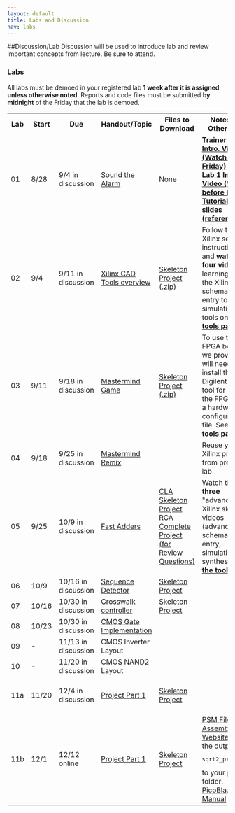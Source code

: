 ```yaml
---
layout: default
title: Labs and Discussion
nav: labs
---
```


##Discussion/Lab
Discussion will be used to introduce lab and review important concepts from lecture.  Be sure to attend.

### Labs

All labs must be demoed in your registered lab **1 week after it is assigned unless otherwise noted**.  Reports and code files must be submitted **by midnight** of the Friday that the lab is demoed.

<table>
<tbody>
<tr>
    <th>Lab</th>
    <th>Start</th>
    <th>Due</th>
    <th>Handout/Topic</th>
    <th>Files to Download</th>
    <th>Notes and Other Links</th>
    <th>Submission</th>
</tr>
<tr>
    <td>01</td>
    <td>8/28</td>
    <td>9/4 in discussion</td>
    <td><a href="http://ee.usc.edu/~redekopp/ee209/ee209_lab1.pdf">Sound the Alarm</a></td>
    <td>None</td>
    <td><strong><a href="http://ee.usc.edu/~redekopp/Streaming/ee101_trainerboard_tutorial/ee101_trainerboard_tutorial.html">Trainer Board Intro. Video (Watch before Friday)</a><strong><br>
    <strong><a href="http://ee.usc.edu/~redekopp/Streaming/ee101_lab1_intro/ee101_lab1_intro.html">Lab 1 Intro Video (Watch before Friday)</a><strong><br>
    <a href="http://ee.usc.edu/~redekopp/ee209/ee209_lab1_board_slides.pdf">Tutorial Board slides (reference)</a></td>
    <td>Hard copy</td>
</tr>
<tr>
    <td>02</td>
    <td>9/4</td>
    <td>9/11 in discussion</t>
    <td><a href="http://ee.usc.edu/~redekopp/ee209/ee209_lab2.pdf">Xilinx CAD Tools overview</a></td>
    <td><a href="http://ee.usc.edu/~redekopp/ee209/xilinx_intro.zip">Skeleton Project (.zip)</a></td>
    <td>Follow the Xilinx setup instructions and <strong>watch the four videos</strong> for learning to use the Xilinx schematic entry tool and simulation tools  on <strong> <a href="http://bits.usc.edu/ee209/tools.html">the tools page</a></strong>.</td>
    <td>Hard copy / Print-outs</td>
</tr>
<tr>
    <td>03</td>
    <td>9/11</td>
    <td>9/18 in discussion</t>
    <td><a href="http://ee.usc.edu/~redekopp/ee209/mmind.pdf">Mastermind Game</a></td>
    <td><a href="http://ee.usc.edu/~redekopp/ee209/mmind.zip">Skeleton Project (.zip)</a></td>
    <td>To use the FPGA boards we provide you will need to install the Digilent Adept tool for burning the FPGAs with a hardware configuration file. See <strong> <a href="http://bits.usc.edu/ee209/tools.html">the tools page</a></strong>.</td>
    <td>Hard copy / Print-outs</td>
</tr>
<tr>
    <td>04</td>
    <td>9/18</td>
    <td>9/25 in discussion</t>
    <td><a href="http://ee.usc.edu/~redekopp/ee209/mmind_kmap.pdf">Mastermind Remix</a></td>
    <td></td>
    <td>Reuse your old Xilinx project from previous lab</td>
    <td>Hard copy / Print-outs</td>
</tr>
<tr>
    <td>05</td>
    <td>9/25</td>
    <td>10/9 in discussion</t>
    <td><a href="http://ee.usc.edu/~redekopp/ee209/ee209_cla.pdf">Fast Adders</a></td>
    <td><a href="http://ee.usc.edu/~redekopp/ee209/cla.zip">CLA Skeleton Project</a><br>
        <a href="http://ee.usc.edu/~redekopp/ee209/rca.zip">RCA Complete Project (for Review Questions)</a></td>
    <td>Watch the <strong>three</strong> "advanced" Xilinx skills videos (advanced schematic entry, simulation, synthesis) on <strong> <a href="http://bits.usc.edu/ee209/tools.html">the tools page</a></strong></td>
    <td>Hard copy / Print-outs</td>
</tr>
<tr>
    <td>06</td>
    <td>10/9</td>
    <td>10/16 in discussion</t>
    <td><a href="http://ee.usc.edu/~redekopp/ee209/seqdet.pdf">Sequence Detector</a></td>
    <td><a href="http://ee.usc.edu/~redekopp/ee209/seqdet.zip">Skeleton Project</a></td>
    <td></td>
    <td>Hard copy / Print-outs</td>
</tr>
<tr>
    <td>07</td>
    <td>10/16</td>
    <td>10/30 in discussion</t>
    <td><a href="http://ee.usc.edu/~redekopp/ee209/crosswalk.pdf">Crosswalk controller</a></td>
    <td><a href="http://ee.usc.edu/~redekopp/ee209/cwalk.zip">Skeleton Project</a></td>
    <td></td>
    <td>Hard copy / Print-outs</td>
</tr>
<tr>
    <td>08</td>
    <td>10/23</td>
    <td>10/30 in discussion</t>
    <td><a href="http://ee.usc.edu/~redekopp/ee209/ee209_cmos_gate.pdf">CMOS Gate Implementation</a></td>
    <td></td>
    <td></td>
    <td>Hard copy / Print-outs</td>
</tr>
<tr>
    <td>09</td>
    <td>-</td>
    <td>11/13 in discussion</t>
    <td>CMOS Inverter Layout</td>
    <td></td>
    <td></td>
    <td>Hard copy / Print-outs</td>
</tr>
<tr>
    <td>10</td>
    <td>-</td>
    <td>11/20 in discussion</t>
    <td>CMOS NAND2 Layout</td>
    <td></td>
    <td></td>
    <td>Hard copy / Print-outs</td>
</tr>
<tr>
    <td>11a</td>
    <td>11/20</td>
    <td>12/4 in discussion</t>
    <td><a href="http://ee.usc.edu/~redekopp/ee209/sqrt1.pdf">Project Part 1</a></td>
    <td><a href="http://ee.usc.edu/~redekopp/ee209/sqrt1.zip">Skeleton Project</a></td>
    <td></td>
    <td>Hard copy / <a href="http://bits.usc.edu/codedrop/?course=ee209-fa15&assignment=sqrt1&auth=Google#">Online Submission Here</a></td>
</tr>
<tr>
    <td>11b</td>
    <td>12/1</td>
    <td>12/12 online</t>
    <td><a href="http://ee.usc.edu/~redekopp/ee209/sqrt2.pdf">Project Part 1</a></td>
    <td><a href="http://ee.usc.edu/~redekopp/ee209/sqrt2.zip">Skeleton Project</a></td>
    <td>
	<a href="http://bits.usc.edu/codedrop/?course=ee209-fa15&assignment=pasm&auth=Google#">PSM File Assembler Website</a> - Save the output file <pre>sqrt2_prog.vhdl</pre> to your project folder.<br>
	<a href="http://ee.usc.edu/~redekopp/ee209/KCPSM3_Manual.pdf">PicoBlaze Manual</a></td>
   <td><a href="http://bits.usc.edu/codedrop/?course=ee209-fa15&assignment=sqrt2&auth=Google#">Online Submission Here</a></td></tr>
</tbody>
</table>

